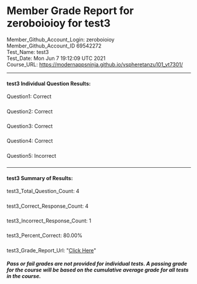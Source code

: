 # Member Grade Report for zeroboioioy for test3  
   
Member_Github_Account_Login: zeroboioioy  
Member_Github_Account_ID 69542272  
Test_Name: test3  
Test_Date: Mon Jun  7 19:12:09 UTC 2021  
Course_URL: https://modernappsninja.github.io/vspheretanzu101_vt7301/  
   
---  
#### test3 Individual Question Results:  
Question1: Correct  
#####  
Question2: Correct  
#####  
Question3: Correct  
#####  
Question4: Correct  
#####  
Question5: Incorrect  
#####  
---  
#### test3 Summary of Results:  
test3_Total_Question_Count: 4  
#####  
test3_Correct_Response_Count: 4  
#####  
test3_Incorrect_Response_Count: 1  
#####  
test3_Percent_Correct: 80.00%  
#####  
test3_Grade_Report_Url: "[Click Here](https://github.com/modernappsninjas/zeroboioioy/blob/main/static/userdata/courses/vspheretanzu101_vt7301/grade_report.pr737.test3.md)"
##### Pass or fail grades are not provided for individual tests. A passing grade for the course will be based on the cumulative average grade for all tests in the course.  
